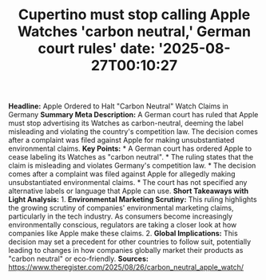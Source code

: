 ﻿---
title: "Cupertino must stop calling Apple Watches 'carbon neutral,' German court rules'
date: '2025-08-27T00:10:27"
category: "Markets"
summary: ""
slug: "cupertino must stop calling apple watches carbon neutral ger"
source_urls:
  - "https://go.theregister.com/feed/www.theregister.com/2025/08/26/carbon_neutral_apple_watch/"
seo:
  title: "Cupertino must stop calling Apple Watches 'carbon neutral,' German court rules | Hash n Hedge'
  description: '"
  keywords: ["news", "markets", "brief"]
---
**Headline:**  Apple Ordered to Halt "Carbon Neutral" Watch Claims in Germany  **Summary Meta Description:** A German court has ruled that Apple must stop advertising its Watches as carbon-neutral, deeming the label misleading and violating the country's competition law. The decision comes after a complaint was filed against Apple for making unsubstantiated environmental claims.  **Key Points:**  * A German court has ordered Apple to cease labeling its Watches as "carbon neutral". * The ruling states that the claim is misleading and violates Germany's competition law. * The decision comes after a complaint was filed against Apple for allegedly making unsubstantiated environmental claims. * The court has not specified any alternative labels or language that Apple can use.  **Short Takeaways with Light Analysis:**  1. **Environmental Marketing Scrutiny:** This ruling highlights the growing scrutiny of companies' environmental marketing claims, particularly in the tech industry. As consumers become increasingly environmentally conscious, regulators are taking a closer look at how companies like Apple make these claims. 2. **Global Implications:** This decision may set a precedent for other countries to follow suit, potentially leading to changes in how companies globally market their products as "carbon neutral" or eco-friendly.  **Sources:** https://www.theregister.com/2025/08/26/carbon_neutral_apple_watch/ 
